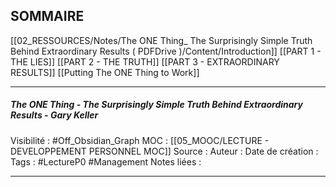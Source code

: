 

## SOMMAIRE

[[02_RESSOURCES/Notes/The ONE Thing_ The Surprisingly Simple Truth Behind Extraordinary Results ( PDFDrive )/Content/Introduction]]
[[PART 1 - THE LIES]]
[[PART 2 - THE TRUTH]]
[[PART 3 - EXTRAORDINARY RESULTS]]
[[Putting The ONE Thing to Work]]


***
##### The ONE Thing - The Surprisingly Simple Truth Behind Extraordinary Results - Gary Keller
Visibilité : #Off_Obsidian_Graph
MOC : [[05_MOOC/LECTURE - DEVELOPPEMENT PERSONNEL MOC]]
Source : 
Auteur : 
Date de création : 
Tags : #LectureP0 #Management 
Notes liées :
***
